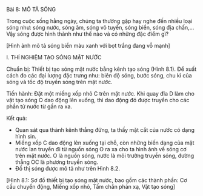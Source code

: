 Bài 8: MÔ TẢ SÓNG

Trong cuộc sống hằng ngày, chúng ta thường gặp hay nghe đến nhiều loại sóng như: sóng nước, sóng âm, sóng vô tuyến, sóng biển, sóng địa chấn,... Vậy sóng được hình thành như thế nào và có những đặc điểm gì?

[Hình ảnh mô tả sóng biển màu xanh với bọt trắng đang vỗ mạnh]

I. THÍ NGHIỆM TẠO SÓNG MẶT NƯỚC

Chuẩn bị:
Thiết bị tạo sóng mặt nước bằng kênh tạo sóng (Hình 8.1). Để xuất cách đo các đại lượng đặc trưng như: biên độ sóng, bước sóng, chu kì của sóng và tốc độ truyền sóng trên mặt nước.

Tiến hành:
Đặt một miếng xốp nhỏ C trên mặt nước. Khi quay đĩa D làm cho vật tạo sóng O dao động lên xuống, thì dao động đó được truyền cho các phần tử nước từ gần ra xa.

Kết quả:
- Quan sát qua thành kênh thẳng đứng, ta thấy mặt cắt của nước có dạng hình sin.
- Miếng xốp C dao động lên xuống tại chỗ, còn những biến dạng của mặt nước lan truyền đi từ nguồn sóng O ra xa cho ta hình ảnh về sóng cơ trên mặt nước. O là nguồn sóng, nước là môi trường truyền sóng, đường thẳng OC là phương truyền sóng.
- Đồ thị sóng được mô tả như trên Hình 8.2.

[Hình 8.1: Sơ đồ thiết bị tạo sóng mặt nước, bao gồm các thành phần: Cơ cấu chuyển động, Miếng xốp nhỏ, Tấm chắn phản xạ, Vật tạo sóng]